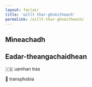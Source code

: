 ```yaml
---
layout: faclair
title: 'oillt thar-ghnèitheach'
permalink: /oillt-thar-ghneitheach/
---
```


## Mìneachadh

## Eadar-theangachaidhean

&#x1f1ee;&#x1f1ea; uamhan tras

&#x1f3f4;&#xe0067;&#xe0062;&#xe0065;&#xe006e;&#xe0067;&#xe007f; transphobia
